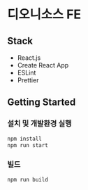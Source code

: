 # 디오니소스 FE

## Stack

- React.js
- Create React App
- ESLint
- Prettier

## Getting Started

### 설치 및 개발환경 실행

```sh
npm install
npm run start
```

### 빌드

```sh
npm run build
```
